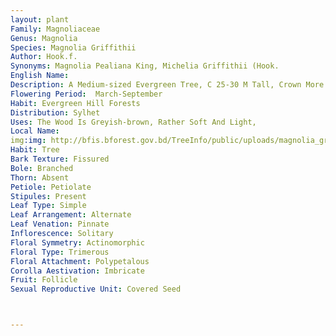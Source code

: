```yaml
---
layout: plant
Family: Magnoliaceae
Genus: Magnolia
Species: Magnolia Griffithii
Author: Hook.f.
Synonyms: Magnolia Pealiana King, Michelia Griffithii (Hook.
English Name: 
Description: A Medium-sized Evergreen Tree, C 25-30 M Tall, Crown More Or Less Oval, Branchlets Thickly Glabrate To Rusty Pilose, Buds Silky Tomentose, Bark Grey, Fairly Plain But With Shallow Horizontal Wrinkles And Vertical Fissures, Dark Brown And Fibrous Inside, Turning Darker Brown After Exposure, About 1.5 Cm Thick. Leaves Petiolate, Petioles 1-5 Cm Long, Hairy, Channelled, Lamina Oblong-elliptic, 15-35 Ã— 12.5-15.0 Cm,Acute, Pale Beneath, Cuneate At The Base, Thinly Coriaceous, Glabrous And Somewhat Shining And Very Finely Reticulate Above, Densely Felted Tomentose And Often Variegated Beneath, Lateral Nerves 20-28 On Either Side, Straight Or Very Slightly Arcuate, Base Gradually Or Suddenly Cuneate. Flowers About 8-15 Cm Across, Appearing With The Leaves, White To Yellow, Faintly Scented, Buds Enclosed In Silky Scales, 5 Ã— 2 Cm, Oblong, Silky, Peduncles Silky, 2.7-3.6 Cm Long. Sepals 3-6. Petals 6, 0.5-0.8 Ã— 0.8-2.5 Cm, Fleshy, Britle, Creamy-white Or Pale Yellow, Both Sepals And Petals Enclosed In Silky Bracts. Stamens Many, Crowded A Little Below The Carpels Which Adpressed In Flower And Form A Cylindrical Column. Carpels Many, Each C 3 Mm Long, Styles Slender And Slightly Recurved. Fruits Of Spike, 12-15 Ã— 2.5-2.8 Cm, Compressed, 1-2 Seeded, Scarcely Woody, Axis Scarcely Thickened. Seeds 1-2 In Each Carpel, Reddish-brown.
Flowering Period:  March-September
Habit: Evergreen Hill Forests
Distribution: Sylhet
Uses: The Wood Is Greyish-brown, Rather Soft And Light, 
Local Name: 
img:img: http://bfis.bforest.gov.bd/TreeInfo/public/uploads/magnolia_griffithii.jpg
Habit: Tree
Bark Texture: Fissured
Bole: Branched
Thorn: Absent
Petiole: Petiolate
Stipules: Present
Leaf Type: Simple
Leaf Arrangement: Alternate
Leaf Venation: Pinnate
Inflorescence: Solitary
Floral Symmetry: Actinomorphic
Floral Type: Trimerous
Floral Attachment: Polypetalous
Corolla Aestivation: Imbricate
Fruit: Follicle
Sexual Reproductive Unit: Covered Seed



---
```


